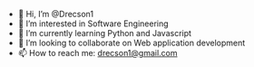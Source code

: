 - 👋 Hi, I’m @Drecson1
- 👀 I’m interested in Software Engineering
- 🌱 I’m currently learning Python and Javascript
- 💞️ I’m looking to collaborate on Web application development
- 📫 How to reach me: drecson1@gmail.com

<!---
Drecson1/Drecson1 is a ✨ special ✨ repository because its `README.md` (this file) appears on your GitHub profile.
You can click the Preview link to take a look at your changes.
--->
